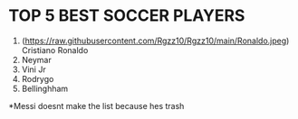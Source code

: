 # TOP 5 BEST SOCCER PLAYERS

1. (https://raw.githubusercontent.com/Rgzz10/Rgzz10/main/Ronaldo.jpeg)
   Cristiano Ronaldo
3. Neymar
4. Vini Jr
5. Rodrygo
6. Bellinghham

*Messi doesnt make the list because hes trash
